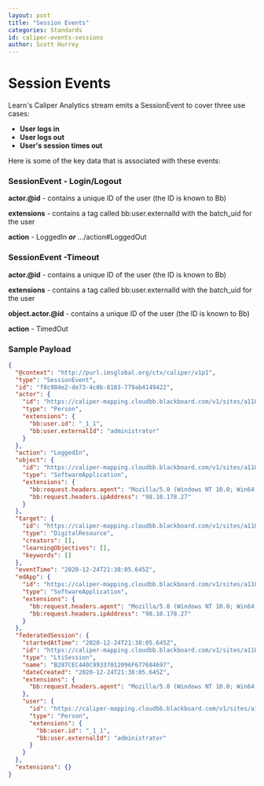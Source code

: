 ```yaml
---
layout: post
title: "Session Events"
categories: Standards
id: caliper-events-sessions
author: Scott Hurrey
---
```


# Session Events

Learn's Caliper Analytics stream emits a SessionEvent to cover
three use cases:

- **User logs in**
- **User logs out**
- **User's session times out**

Here is some of the key data that is associated with these events:

### SessionEvent - Login/Logout

**actor.@id** - contains a unique ID of the user (the ID is known to Bb)

**extensions** - contains a tag called bb:user.externalId with the batch_uid for the user

**action** - LoggedIn _**or**_ …/action#LoggedOut

### SessionEvent -Timeout

**actor.@id** - contains a unique ID of the user (the ID is known to Bb)

**extensions** - contains a tag called bb:user.externalId with the batch_uid for the user

**object.actor.@id** - contains a unique ID of the user (the ID is known to Bb)

**action** - TimedOut

### Sample Payload

```json
{
  "@context": "http://purl.imsglobal.org/ctx/caliper/v1p1",
  "type": "SessionEvent",
  "id": "f8c984e2-de73-4c0b-8183-779ab4149422",
  "actor": {
    "id": "https://caliper-mapping.cloudbb.blackboard.com/v1/sites/a118bba8-5378-4533-899b-8862ac59db03/users/ffc08009f0884c059192bac549e117b2",
    "type": "Person",
    "extensions": {
      "bb:user.id": "_1_1",
      "bb:user.externalId": "administrator"
    }
  },
  "action": "LoggedIn",
  "object": {
    "id": "https://caliper-mapping.cloudbb.blackboard.com/v1/sites/a118bba8-5378-4533-899b-8862ac59db03/applications/learn",
    "type": "SoftwareApplication",
    "extensions": {
      "bb:request.headers.agent": "Mozilla/5.0 (Windows NT 10.0; Win64; x64) AppleWebKit/537.36 (KHTML, like Gecko) Chrome/87.0.4280.88 Safari/537.36",
      "bb:request.headers.ipAddress": "98.10.178.27"
    }
  },
  "target": {
    "id": "https://caliper-mapping.cloudbb.blackboard.com/v1/sites/a118bba8-5378-4533-899b-8862ac59db03",
    "type": "DigitalResource",
    "creators": [],
    "learningObjectives": [],
    "keywords": []
  },
  "eventTime": "2020-12-24T21:38:05.645Z",
  "edApp": {
    "id": "https://caliper-mapping.cloudbb.blackboard.com/v1/sites/a118bba8-5378-4533-899b-8862ac59db03/applications/learn",
    "type": "SoftwareApplication",
    "extensions": {
      "bb:request.headers.agent": "Mozilla/5.0 (Windows NT 10.0; Win64; x64) AppleWebKit/537.36 (KHTML, like Gecko) Chrome/87.0.4280.88 Safari/537.36",
      "bb:request.headers.ipAddress": "98.10.178.27"
    }
  },
  "federatedSession": {
    "startedAtTime": "2020-12-24T21:38:05.645Z",
    "id": "https://caliper-mapping.cloudbb.blackboard.com/v1/sites/a118bba8-5378-4533-899b-8862ac59db03/sessions/B287CEC440C99337012096F677684697",
    "type": "LtiSession",
    "name": "B287CEC440C99337012096F677684697",
    "dateCreated": "2020-12-24T21:38:05.645Z",
    "extensions": {
      "bb:request.headers.agent": "Mozilla/5.0 (Windows NT 10.0; Win64; x64) AppleWebKit/537.36 (KHTML, like Gecko) Chrome/87.0.4280.88 Safari/537.36"
    },
    "user": {
      "id": "https://caliper-mapping.cloudbb.blackboard.com/v1/sites/a118bba8-5378-4533-899b-8862ac59db03/users/ffc08009f0884c059192bac549e117b2",
      "type": "Person",
      "extensions": {
        "bb:user.id": "_1_1",
        "bb:user.externalId": "administrator"
      }
    }
  },
  "extensions": {}
}
```
